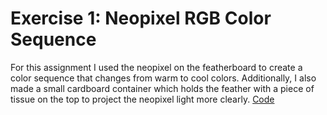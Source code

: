 # Exercise 1: Neopixel RGB Color Sequence

For this assignment I used the neopixel on the featherboard to create a color sequence that changes from warm to cool colors. Additionally, I also made a small cardboard container which holds the feather with a piece of tissue on the top to project the neopixel light more clearly. 
[Code]()
![]()
